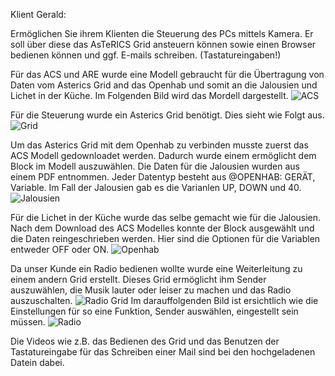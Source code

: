 Klient Gerald:

Ermöglichen Sie ihrem Klienten die Steuerung des PCs mittels Kamera. Er soll über diese das AsTeRICS Grid ansteuern können sowie einen Browser bedienen können und ggf. E-mails schreiben. (Tastatureingaben!)



Für das ACS und ARE wurde eine Modell gebraucht für die Übertragung von Daten vom Asterics Grid and das Openhab und somit an die Jalousien und Lichet in der Küche. Im Folgenden Bild wird das Mordell dargestellt. 
![ACS](https://user-images.githubusercontent.com/128988422/227797069-732cb72e-bf0e-477d-8193-98c4bd3b585d.PNG)

Für die Steuerung wurde ein Asterics Grid benötigt. Dies sieht wie Folgt aus. 
![Grid](https://user-images.githubusercontent.com/128988422/227797072-778c96b2-9352-45b1-8cf3-d29b6d50361b.PNG)

Um das Asterics Grid mit dem Openhab zu verbinden musste zuerst das ACS Modell gedownloadet werden. Dadurch wurde einem ermöglicht dem Block im Modell auszuwählen. Die Daten für die Jalousien wurden aus einem PDF entnommen. Jeder Datentyp besteht aus @OPENHAB: GERÄT, Variable. Im Fall der Jalousien gab es die Varianlen UP, DOWN und 40.
![Jalousien](https://user-images.githubusercontent.com/128988422/227797073-1083c257-206c-44b8-88d8-7ab17a2e7670.PNG)

Für die Lichet in der Küche wurde das selbe gemacht wie für die Jalousien. Nach dem Download des ACS Modelles konnte der Block ausgewählt und die Daten reingeschrieben werden. Hier sind die Optionen für die Variablen entweder OFF oder ON.
![Openhab](https://user-images.githubusercontent.com/128988422/227797075-675c4c24-e9e2-4088-8278-0c90a4717417.PNG)

Da unser Kunde ein Radio bedienen wollte wurde eine Weiterleitung zu einem andern Grid erstellt. Dieses Grid ermöglicht ihm Sender auszuwählen, die Musik lauter oder leiser zu machen und das Radio auszuschalten.
![Radio Grid](https://user-images.githubusercontent.com/128988422/227797078-8dde8f43-2f63-4332-bdfd-482a1b0e00e7.PNG)
Im darauffolgenden Bild ist ersichtlich wie die Einstellungen für so eine Funktion, Sender auswählen, eingestellt sein müssen.
![Radio](https://user-images.githubusercontent.com/128988422/227797082-9c195c76-7959-49e7-bd82-1736b7da8321.PNG)

Die Videos wie z.B. das Bedienen des Grid und das Benutzen der Tastatureingabe für das Schreiben einer Mail sind bei den hochgeladenen Datein dabei.
